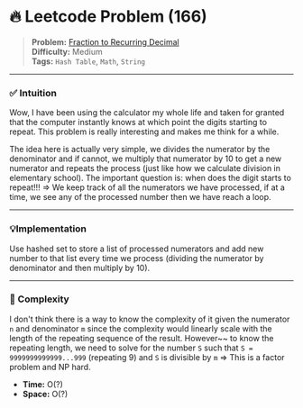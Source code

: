 # 🔥 Leetcode Problem (166)

> **Problem:** [Fraction to Recurring Decimal](https://leetcode.com/problems/fraction-to-recurring-decimal/)<br />
> **Difficulty:** Medium<br/>
> **Tags:** `Hash Table`, `Math`, `String`

---

### ✅ Intuition

Wow, I have been using the calculator my whole life and taken for granted that the computer instantly knows at which point the digits starting to repeat. This problem is really interesting and makes me think for a while.

The idea here is actually very simple, we divides the numerator by the denominator and if cannot, we multiply that numerator by 10 to get a new numerator and repeats the process (just like how we calculate division in elementary school). The important question is: when does the digit starts to repeat!!! => We keep track of all the numerators we have processed, if at a time, we see any of the processed number then we have reach a loop.

---

### 💡Implementation

Use hashed set to store a list of processed numerators and add new number to that list every time we process (dividing the numerator by denominator and then multiply by 10).

---

### 🧪 Complexity

I don't think there is a way to know the complexity of it given the numerator `n` and denominator `m` since the complexity would linearly scale with the length of the repeating sequence of the result. However~~ to know the repeating length, we need to solve for the number `S` such that `S = 9999999999999...999` (repeating 9) and `S` is divisible by `m` => This is a factor problem and NP hard.

- **Time:** O(?)
- **Space:** O(?)
